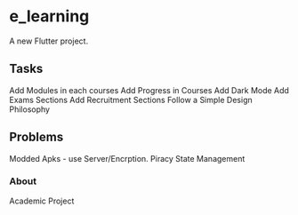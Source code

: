 # e_learning

A new Flutter project.

## Tasks

Add Modules in each courses
Add Progress in Courses
Add Dark Mode
Add Exams Sections
Add Recruitment Sections
Follow a Simple Design Philosophy

## Problems

Modded Apks - use Server/Encrption. 
Piracy
State Management

### About

Academic Project
